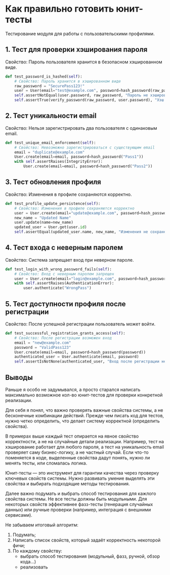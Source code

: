 # Как правильно готовить юнит-тесты

Тестирование модуля для работы с пользовательскими профилями.

## 1. Тест для проверки хэширования пароля

Свойство: Пароль пользователя хранится в безопасном хэшированном виде.

```python
def test_password_is_hashed(self):
    # Свойство: Пароль хранится в хэшированном виде
    raw_password = "SecurePass123!"
    user = User(email="test@example.com", password=hash_password(raw_password))
    self.assertNotEqual(user.password, raw_password, "Пароль не хэширован")
    self.assertTrue(verify_password(raw_password, user.password), "Хэш не верифицируется")
```

## 2. Тест уникальности email

Свойство: Нельзя зарегистрировать два пользователя с одинаковым email.

```python
def test_unique_email_enforcement(self):
    # Свойство: Невозможно зарегистрироваться с существующим email
    email = "duplicate@example.com"
    User.create(email=email, password=hash_password("Pass1"))
    with self.assertRaises(IntegrityError):
        User.create(email=email, password=hash_password("Pass2"))
```

## 3. Тест обновления профиля

Свойство: Изменения в профиле сохраняются корректно.

```python
def test_profile_update_persistence(self):
    # Свойство: Изменения в профиле сохраняются корректно
    user = User.create(email="update@example.com", password=hash_password("Pass1"))
    new_name = "Updated Name"
    user.update(name=new_name)
    updated_user = User.get(user.id)
    self.assertEqual(updated_user.name, new_name, "Изменения не сохранены")
```

## 4. Тест входа с неверным паролем

Свойство: Система запрещает вход при неверном пароле.

```python
def test_login_with_wrong_password_fails(self):
    # Свойство: Вход с неверным паролем запрещен
    user = User.create(email="login@example.com", password=hash_password("CorrectPass"))
    with self.assertRaises(AuthenticationError):
        user.authenticate("WrongPass")
```

## 5. Тест доступности профиля после регистрации

Свойство: После успешной регистрации пользователь может войти.

```python
def test_successful_registration_grants_access(self):
    # Свойство: После регистрации возможен вход
    email = "new@example.com"
    password = "ValidPass123"
    User.create(email=email, password=hash_password(password))
    authenticated_user = User.authenticate(email, password)
    self.assertIsNotNone(authenticated_user, "Вход после регистрации не удался")
```

## Выводы

Раньше я особо не задумывался, а просто старался написать максимально возможное кол-во юнит-тестов для проверки конкретной реализации.

Для себя я понял, что важно проверять важные свойства системы, а не бесконечные комбинации действий. 
Прежде чем писать код для тестов, нужно четко определить, что делает систему корректной (определить свойства).

В примерах выше каждый тест опирается на явное свойство корректности, а не на случайные детали реализации. Например, тест на хэширование работает для любого пароля, а тест на уникальность email проверяет саму бизнес-логику, а не частный случай.
Если что-то поменяется в коде, выделенные свойства дадут понять, нужно ли менять тесты, или сломалась логика.

Юнит-тесты — это инструмент для гарантии качества через проверку ключевых свойств системы. Нужно развивать умение выделять эти свойства и выбирать подходящие методы тестирования.

Далее важно подумать и выбрать способ тестирования для кажлого свойства системы. Не все тесты должны быть модульными. Для некоторых свойств эффективнее фазз-тесты (генерация случайных данных) или ручные проверки (например, интеграция с внешними сервисами).

Не забываем итоговый алгоритм:
1. Подумать;
2. Написать список свойств, который задаёт корректность некоторой фичи;
3. По каждому свойству:
    - выбрать способ тестирования (модульный, фазз, ручной, обзор кода...)
    - реализовать
